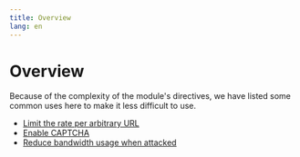 ```yaml
---
title: Overview
lang: en
---
```


# Overview

Because of the complexity of the module's directives, we have listed some common uses here to make it less difficult to use.

* [Limit the rate per arbitrary URL](limit-the-rate-per-arbitrary-url.md)
* [Enable CAPTCHA](enable-captcha.md)
* [Reduce bandwidth usage when attacked](reduce-bandwidth-usage-when-attacked.md)